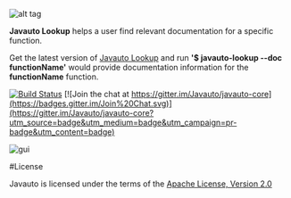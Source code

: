 ![alt tag](https://cloud.githubusercontent.com/assets/3797402/12898899/c04d2f5c-ce8d-11e5-96ad-0d35c37a9f9a.png)

**Javauto Lookup** helps a user find relevant documentation for a specific function.

 Get the latest version of [Javauto Lookup](https://github.com/Javauto/javauto-lookup/releases/tag/v1.0.0) and run  **'$ javauto-lookup --doc functionName'** would provide documentation information for the **functionName** function.
 
 [![Build Status](https://travis-ci.org/Javauto/javauto-lookup.svg)](https://travis-ci.org/Javauto/javauto-lookup)  [![Join the chat at https://gitter.im/Javauto/javauto-core](https://badges.gitter.im/Join%20Chat.svg)](https://gitter.im/Javauto/javauto-core?utm_source=badge&utm_medium=badge&utm_campaign=pr-badge&utm_content=badge)
 
 ![gui](http://htejera.ukelelestudio.com/javauto/javalookup.png)
 
#License

Javauto is licensed under the terms of the [Apache License, Version 2.0](http://www.apache.org/licenses/LICENSE-2.0.html)

